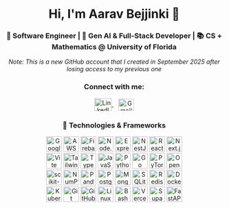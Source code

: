 <h1 align="center">Hi, I'm Aarav Bejjinki 👋</h1>
<h3 align="center">🚀 Software Engineer | 🤖 Gen AI & Full-Stack Developer | 📚 CS + Mathematics @ University of Florida</h3>
<p align="center"><em>Note: This is a new GitHub account that I created in September 2025 after losing access to my previous one</em></p>

<h3 align="center">Connect with me:</h3>
<p align="center">
  <a href="https://www.linkedin.com/in/aaravbejjinki/" target="_blank">
    <img align="center" src="https://raw.githubusercontent.com/rahuldkjain/github-profile-readme-generator/master/src/images/icons/Social/linked-in-alt.svg" alt="LinkedIn" height="30" width="40" />
  </a>
  &nbsp;&nbsp;
  <a href="mailto:aaravbejjinkiwork@gmail.com" target="_blank">
    <img align="center" src="https://upload.wikimedia.org/wikipedia/commons/4/4e/Gmail_Icon.svg" alt="Gmail" height="28" width="36" />
  </a>
</p>

<h3 align="center">🧰 Technologies & Frameworks</h3>
<p align="center">
  <a href="https://cloud.google.com/" target="_blank"><img src="https://cdn.jsdelivr.net/gh/devicons/devicon/icons/googlecloud/googlecloud-original.svg" alt="Google Cloud" height="36" width="36" /></a>
  <a href="https://aws.amazon.com/" target="_blank"><img src="https://upload.wikimedia.org/wikipedia/commons/9/93/Amazon_Web_Services_Logo.svg" alt="AWS" height="36" width="36" /></a>
  <a href="https://firebase.google.com/" target="_blank"><img src="https://cdn.jsdelivr.net/gh/devicons/devicon/icons/firebase/firebase-plain.svg" alt="Firebase" height="36" width="36" /></a>
  <a href="https://nodejs.org/" target="_blank"><img src="https://cdn.jsdelivr.net/gh/devicons/devicon/icons/nodejs/nodejs-original.svg" alt="Node.js" height="36" width="36" /></a>
  <a href="https://expressjs.com/" target="_blank"><img src="https://cdn.simpleicons.org/express/ffffff" alt="Express" height="36" width="36" /></a>
  <a href="https://nestjs.com/" target="_blank"><img src="https://cdn.simpleicons.org/nestjs/E0234E" alt="NestJS" height="36" width="36" /></a>
  <a href="https://react.dev/" target="_blank"><img src="https://cdn.jsdelivr.net/gh/devicons/devicon/icons/react/react-original.svg" alt="React" height="36" width="36" /></a>
  <a href="https://nextjs.org/" target="_blank"><img src="https://cdn.jsdelivr.net/gh/devicons/devicon/icons/nextjs/nextjs-original.svg" alt="Next.js" height="36" width="36" /></a>
  <br/>
  <a href="https://vitejs.dev/" target="_blank"><img src="https://cdn.jsdelivr.net/gh/devicons/devicon/icons/vite/vite-original.svg" alt="Vite" height="36" width="36" /></a>
  <a href="https://tailwindcss.com/" target="_blank"><img src="https://cdn.jsdelivr.net/gh/devicons/devicon/icons/tailwindcss/tailwindcss-original.svg" alt="Tailwind" height="36" width="36" /></a>
  <a href="https://www.typescriptlang.org/" target="_blank"><img src="https://cdn.jsdelivr.net/gh/devicons/devicon/icons/typescript/typescript-original.svg" alt="TypeScript" height="36" width="36" /></a>
  <a href="https://developer.mozilla.org/docs/Web/JavaScript" target="_blank"><img src="https://cdn.jsdelivr.net/gh/devicons/devicon/icons/javascript/javascript-original.svg" alt="JavaScript" height="36" width="36" /></a>
  <a href="https://www.python.org/" target="_blank"><img src="https://cdn.jsdelivr.net/gh/devicons/devicon/icons/python/python-original.svg" alt="Python" height="36" width="36" /></a>
  <a href="https://go.dev/" target="_blank"><img src="https://cdn.jsdelivr.net/gh/devicons/devicon/icons/go/go-original.svg" alt="Go" height="36" width="36" /></a>
  <a href="https://pytorch.org/" target="_blank"><img src="https://cdn.jsdelivr.net/gh/devicons/devicon/icons/pytorch/pytorch-original.svg" alt="PyTorch" height="36" width="36" /></a>
  <a href="https://opencv.org/" target="_blank"><img src="https://cdn.jsdelivr.net/gh/devicons/devicon/icons/opencv/opencv-original.svg" alt="OpenCV" height="36" width="36" /></a>
  <br/>
  <a href="https://scikit-learn.org/" target="_blank"><img src="https://cdn.jsdelivr.net/gh/devicons/devicon/icons/scikitlearn/scikitlearn-original.svg" alt="scikit-learn" height="36" width="36" /></a>
  <a href="https://numpy.org/" target="_blank"><img src="https://cdn.jsdelivr.net/gh/devicons/devicon/icons/numpy/numpy-original.svg" alt="NumPy" height="36" width="36" /></a>
  <a href="https://pandas.pydata.org/" target="_blank"><img src="https://cdn.jsdelivr.net/gh/devicons/devicon/icons/pandas/pandas-original.svg" alt="Pandas" height="36" width="36" /></a>
  <a href="https://www.postgresql.org/" target="_blank"><img src="https://cdn.jsdelivr.net/gh/devicons/devicon/icons/postgresql/postgresql-original.svg" alt="PostgreSQL" height="36" width="36" /></a>
  <a href="https://www.mongodb.com/" target="_blank"><img src="https://cdn.jsdelivr.net/gh/devicons/devicon/icons/mongodb/mongodb-original.svg" alt="MongoDB" height="36" width="36" /></a>
  <a href="https://www.sqlite.org/" target="_blank"><img src="https://cdn.jsdelivr.net/gh/devicons/devicon/icons/sqlite/sqlite-original.svg" alt="SQLite" height="36" width="36" /></a>
  <a href="https://redis.io/" target="_blank"><img src="https://cdn.jsdelivr.net/gh/devicons/devicon/icons/redis/redis-original.svg" alt="Redis" height="36" width="36" /></a>
  <a href="https://www.docker.com/" target="_blank"><img src="https://cdn.jsdelivr.net/gh/devicons/devicon/icons/docker/docker-original.svg" alt="Docker" height="36" width="36" /></a>
  <br/>
  <a href="https://kubernetes.io/" target="_blank"><img src="https://cdn.jsdelivr.net/gh/devicons/devicon/icons/kubernetes/kubernetes-plain.svg" alt="Kubernetes" height="36" width="36" /></a>
  <a href="https://git-scm.com/" target="_blank"><img src="https://cdn.jsdelivr.net/gh/devicons/devicon/icons/git/git-original.svg" alt="Git" height="36" width="36" /></a>
  <a href="https://github.com/features/actions" target="_blank"><img src="https://cdn.jsdelivr.net/gh/devicons/devicon/icons/githubactions/githubactions-original.svg" alt="GitHub Actions" height="36" width="36" /></a>
  <a href="https://www.linux.org/" target="_blank"><img src="https://cdn.jsdelivr.net/gh/devicons/devicon/icons/linux/linux-original.svg" alt="Linux" height="36" width="36" /></a>
  <a href="https://www.gnu.org/software/bash/" target="_blank"><img src="https://cdn.jsdelivr.net/gh/devicons/devicon/icons/bash/bash-original.svg" alt="Bash" height="36" width="36" /></a>
  <a href="https://vercel.com/" target="_blank"><img src="https://cdn.jsdelivr.net/gh/devicons/devicon/icons/vercel/vercel-original.svg" alt="Vercel" height="36" width="36" /></a>
  <a href="https://supabase.com/" target="_blank"><img src="https://cdn.jsdelivr.net/gh/devicons/devicon/icons/supabase/supabase-original.svg" alt="Supabase" height="36" width="36" /></a>
  <a href="https://fastapi.tiangolo.com/" target="_blank"><img src="https://cdn.jsdelivr.net/gh/devicons/devicon/icons/fastapi/fastapi-original.svg" alt="FastAPI" height="36" width="36" /></a>
</p>

